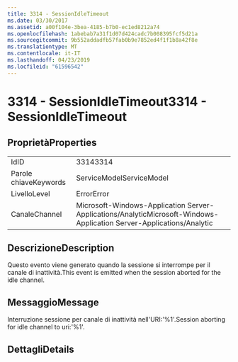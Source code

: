 ```yaml
---
title: 3314 - SessionIdleTimeout
ms.date: 03/30/2017
ms.assetid: a00f104e-3bea-4185-b7b0-ec1ed8212a74
ms.openlocfilehash: 1abebab7a31f1d07d424cadc7b008395fcf5d21a
ms.sourcegitcommit: 9b552addadfb57fab0b9e7852ed4f1f1b8a42f8e
ms.translationtype: MT
ms.contentlocale: it-IT
ms.lasthandoff: 04/23/2019
ms.locfileid: "61596542"
---
```

# <a name="3314---sessionidletimeout"></a><span data-ttu-id="b8f56-102">3314 - SessionIdleTimeout</span><span class="sxs-lookup"><span data-stu-id="b8f56-102">3314 - SessionIdleTimeout</span></span>
## <a name="properties"></a><span data-ttu-id="b8f56-103">Proprietà</span><span class="sxs-lookup"><span data-stu-id="b8f56-103">Properties</span></span>  
  
|||  
|-|-|  
|<span data-ttu-id="b8f56-104">Id</span><span class="sxs-lookup"><span data-stu-id="b8f56-104">ID</span></span>|<span data-ttu-id="b8f56-105">3314</span><span class="sxs-lookup"><span data-stu-id="b8f56-105">3314</span></span>|  
|<span data-ttu-id="b8f56-106">Parole chiave</span><span class="sxs-lookup"><span data-stu-id="b8f56-106">Keywords</span></span>|<span data-ttu-id="b8f56-107">ServiceModel</span><span class="sxs-lookup"><span data-stu-id="b8f56-107">ServiceModel</span></span>|  
|<span data-ttu-id="b8f56-108">Livello</span><span class="sxs-lookup"><span data-stu-id="b8f56-108">Level</span></span>|<span data-ttu-id="b8f56-109">Error</span><span class="sxs-lookup"><span data-stu-id="b8f56-109">Error</span></span>|  
|<span data-ttu-id="b8f56-110">Canale</span><span class="sxs-lookup"><span data-stu-id="b8f56-110">Channel</span></span>|<span data-ttu-id="b8f56-111">Microsoft-Windows-Application Server-Applications/Analytic</span><span class="sxs-lookup"><span data-stu-id="b8f56-111">Microsoft-Windows-Application Server-Applications/Analytic</span></span>|  
  
## <a name="description"></a><span data-ttu-id="b8f56-112">Descrizione</span><span class="sxs-lookup"><span data-stu-id="b8f56-112">Description</span></span>  
 <span data-ttu-id="b8f56-113">Questo evento viene generato quando la sessione si interrompe per il canale di inattività.</span><span class="sxs-lookup"><span data-stu-id="b8f56-113">This event is emitted when the session aborted for the idle channel.</span></span>  
  
## <a name="message"></a><span data-ttu-id="b8f56-114">Messaggio</span><span class="sxs-lookup"><span data-stu-id="b8f56-114">Message</span></span>  
 <span data-ttu-id="b8f56-115">Interruzione sessione per canale di inattività nell'URI:'%1'.</span><span class="sxs-lookup"><span data-stu-id="b8f56-115">Session aborting for idle channel to uri:'%1'.</span></span>  
  
## <a name="details"></a><span data-ttu-id="b8f56-116">Dettagli</span><span class="sxs-lookup"><span data-stu-id="b8f56-116">Details</span></span>
